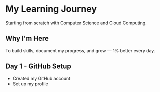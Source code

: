 # My Learning Journey

Starting from scratch with Computer Science and Cloud Computing.

## Why I'm Here
To build skills, document my progress, and grow — 1% better every day.

## Day 1 - GitHub Setup
- Created my GitHub account
- Set up my profile
